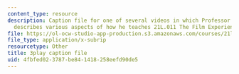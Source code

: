 ```yaml
---
content_type: resource
description: Caption file for one of several videos in which Professor David Thorburn
  describes various aspects of how he teaches 21L.011 The Film Experience.
file: https://ol-ocw-studio-app-production.s3.amazonaws.com/courses/21l-011-the-film-experience-fall-2013/4fbfed023787be841418258eefd90de5_r8quwPWwurA.srt
file_type: application/x-subrip
resourcetype: Other
title: 3play caption file
uid: 4fbfed02-3787-be84-1418-258eefd90de5
---
```

